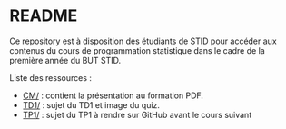 # README

Ce repository est à disposition des étudiants de STID pour accéder aux contenus du cours de programmation statistique dans le cadre de la première année du BUT STID.

Liste des ressources : 

* [CM/](./CM/) : contient la présentation au formation PDF.
* [TD1/](./TD1/) : sujet du TD1 et image du quiz.
* [TP1/](./TP1/) : sujet du TP1 à rendre sur GitHub avant le cours suivant
